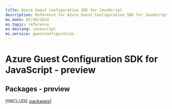 ```yaml
---
title: Azure Guest Configuration SDK for JavaScript
description: Reference for Azure Guest Configuration SDK for JavaScript
ms.date: 07/30/2024
ms.topic: reference
ms.devlang: javascript
ms.service: guestconfiguration
---
```

# Azure Guest Configuration SDK for JavaScript - preview
## Packages - preview
[!INCLUDE [packages](guest-configuration-index.md)]